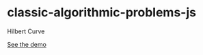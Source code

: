 classic-algorithmic-problems-js
===============================

Hilbert Curve

[See the demo](http://artemdude.github.io/classic-algorithmic-problems-js/)
